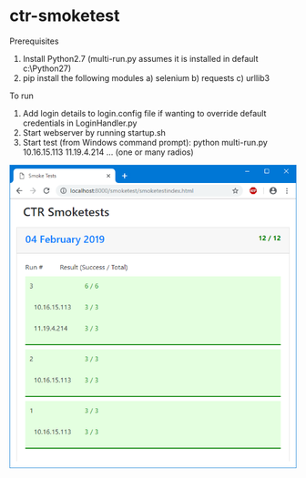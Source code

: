 # ctr-smoketest

Prerequisites

1) Install Python2.7 (multi-run.py assumes it is installed in default c:\Python27)
2) pip install the following modules
	a) selenium
	b) requests
	c) urllib3

To run

1) Add login details to login.config file if wanting to override default credentials in LoginHandler.py
2) Start webserver by running startup.sh
3) Start test (from Windows command prompt): python multi-run.py 10.16.15.113 11.19.4.214 ... (one or many radios)

![Example application](/smoketest/example.png)
